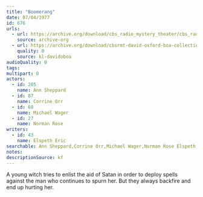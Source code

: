```yaml
---
title: "Boomerang"
date: 07/04/1977
id: 676
urls: 
  - url: https://archive.org/download/cbs_radio_mystery_theater/cbs_radio_mystery_theater-0651-0700.zip/cbs_radio_mystery_theater-0651-0700%2Fcbsrmt_0676_boomerang.mp3
    source: archive-org
  - url: https://archive.org/download/cbsrmt-david-oxford-boa-collection/CBSRMT-770704-0676-Boomerang-(128-48)_WBBM-JE-{BoA}.mp3
    quality: 0
    source: kl-davidoboa
audioQuality: 0
tags: 
multipart: 0
actors:  
  - id: 205
    name: Ann Sheppard  
  - id: 87
    name: Corrine Orr  
  - id: 68
    name: Michael Wager  
  - id: 27
    name: Norman Rose
writers:  
  - id: 43
    name: Elspeth Eric
searchable: Ann Sheppard,Corrine Orr,Michael Wager,Norman Rose Elspeth Eric
notes: 
descriptionSource: kf
---
```

A young witch tries to enlist the aid of Satan in order to deploy spells against the man who continues to spurn her. But they always backfire and end up hurting her.